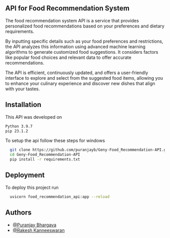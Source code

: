 
## API for Food Recommendation System

The food recommendation system API is a service that provides personalized food recommendations based on your preferences and dietary requirements. 


By inputting specific details such as your food preferences and restrictions, the API analyzes this information using advanced machine learning algorithms to generate customized food suggestions. It considers factors like popular food choices and relevant data to offer accurate recommendations. 

The API is efficient, continuously updated, and offers a user-friendly interface to explore and select from the suggested food items, allowing you to enhance your culinary experience and discover new dishes that align with your tastes.


## Installation

This API was developed on
```bash
Python 3.9.7
pip 23.1.2
```

To setup the api follow these steps for windows
```bash
  git clone https://github.com/puranjayb/Geny-Food_Recommendation-API.git
  cd Geny-Food_Recommendation-API
  pip install -r requirements.txt
```
    
## Deployment

To deploy this project run

```bash
  uvicorn food_recommendation_api:app --reload
```

## Authors

- [@Puranjay Bhargava](https://www.github.com/puranjayb)
- [@Rakesh Kanneeswaran](https://github.com/rakeshkanneeswaranofficial)
